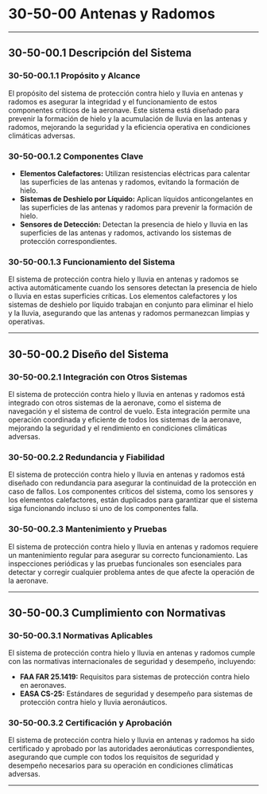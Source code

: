 # 30-50-00 Antenas y Radomos

---

## **30-50-00.1 Descripción del Sistema**

### **30-50-00.1.1 Propósito y Alcance**

El propósito del sistema de protección contra hielo y lluvia en antenas y radomos es asegurar la integridad y el funcionamiento de estos componentes críticos de la aeronave. Este sistema está diseñado para prevenir la formación de hielo y la acumulación de lluvia en las antenas y radomos, mejorando la seguridad y la eficiencia operativa en condiciones climáticas adversas.

### **30-50-00.1.2 Componentes Clave**

- **Elementos Calefactores:** Utilizan resistencias eléctricas para calentar las superficies de las antenas y radomos, evitando la formación de hielo.
- **Sistemas de Deshielo por Líquido:** Aplican líquidos anticongelantes en las superficies de las antenas y radomos para prevenir la formación de hielo.
- **Sensores de Detección:** Detectan la presencia de hielo y lluvia en las superficies de las antenas y radomos, activando los sistemas de protección correspondientes.

### **30-50-00.1.3 Funcionamiento del Sistema**

El sistema de protección contra hielo y lluvia en antenas y radomos se activa automáticamente cuando los sensores detectan la presencia de hielo o lluvia en estas superficies críticas. Los elementos calefactores y los sistemas de deshielo por líquido trabajan en conjunto para eliminar el hielo y la lluvia, asegurando que las antenas y radomos permanezcan limpias y operativas.

---

## **30-50-00.2 Diseño del Sistema**

### **30-50-00.2.1 Integración con Otros Sistemas**

El sistema de protección contra hielo y lluvia en antenas y radomos está integrado con otros sistemas de la aeronave, como el sistema de navegación y el sistema de control de vuelo. Esta integración permite una operación coordinada y eficiente de todos los sistemas de la aeronave, mejorando la seguridad y el rendimiento en condiciones climáticas adversas.

### **30-50-00.2.2 Redundancia y Fiabilidad**

El sistema de protección contra hielo y lluvia en antenas y radomos está diseñado con redundancia para asegurar la continuidad de la protección en caso de fallos. Los componentes críticos del sistema, como los sensores y los elementos calefactores, están duplicados para garantizar que el sistema siga funcionando incluso si uno de los componentes falla.

### **30-50-00.2.3 Mantenimiento y Pruebas**

El sistema de protección contra hielo y lluvia en antenas y radomos requiere un mantenimiento regular para asegurar su correcto funcionamiento. Las inspecciones periódicas y las pruebas funcionales son esenciales para detectar y corregir cualquier problema antes de que afecte la operación de la aeronave.

---

## **30-50-00.3 Cumplimiento con Normativas**

### **30-50-00.3.1 Normativas Aplicables**

El sistema de protección contra hielo y lluvia en antenas y radomos cumple con las normativas internacionales de seguridad y desempeño, incluyendo:

- **FAA FAR 25.1419:** Requisitos para sistemas de protección contra hielo en aeronaves.
- **EASA CS-25:** Estándares de seguridad y desempeño para sistemas de protección contra hielo y lluvia aeronáuticos.

### **30-50-00.3.2 Certificación y Aprobación**

El sistema de protección contra hielo y lluvia en antenas y radomos ha sido certificado y aprobado por las autoridades aeronáuticas correspondientes, asegurando que cumple con todos los requisitos de seguridad y desempeño necesarios para su operación en condiciones climáticas adversas.

---
